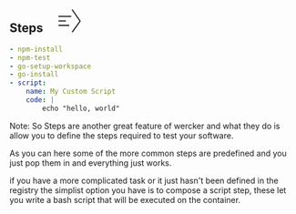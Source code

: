 ## Steps <svg xmlns="http://www.w3.org/2000/svg" xmlns:xlink="http://www.w3.org/1999/xlink" xmlns:sketch="http://www.bohemiancoding.com/sketch/ns" width="101px" height="120px" viewBox="10 -44 101 120" version="1.1"><defs/><g id="Page-1" stroke="none" stroke-width="1" fill="none" fill-rule="evenodd" sketch:type="MSPage"><g id="Icons" sketch:type="MSArtboardGroup" transform="translate(-588.000000, -43.000000)" stroke="#222" stroke-width="2"><g id="Imported-Layers" sketch:type="MSLayerGroup" transform="translate(619.500000, 79.000000)"><path d="M22.828,12.265 L0.44,12.265 M13.44,20.193 L0.44,20.193 M19.44,28.123 L0.44,28.123" id="Stroke-1" sketch:type="MSShapeGroup"/><path d="M24.451,0.195 L38.451,20.479 L24.451,40.195" id="Stroke-2" stroke-linejoin="round" sketch:type="MSShapeGroup"/></g></g></g></svg>

```yaml
- npm-install
- npm-test
- go-setup-workspace
- go-install
- script:
    name: My Custom Script
    code: |
        echo "hello, world"
```

Note:
So Steps are another great feature of wercker and what they do is allow you
to define the steps required to test your software.

As you can here some of the more common steps are predefined and you just pop
them in and everything just works.

if you have a more complicated task or it just hasn't been defined in the
registry the simplist option you have is to compose a script step, these
let you write a bash script that will be executed on the container.
